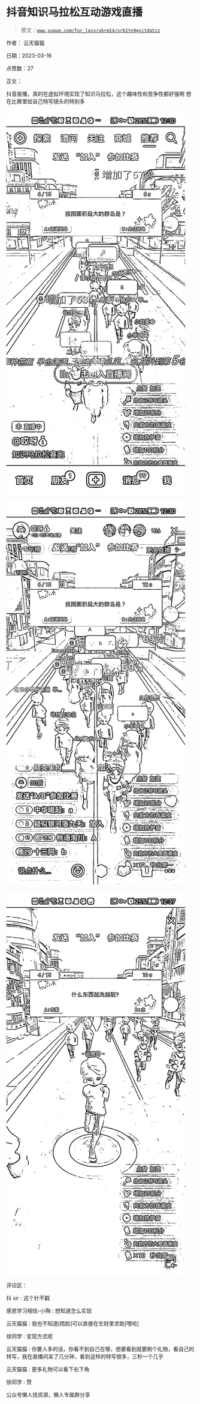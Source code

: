 # 抖音知识马拉松互动游戏直播

> 原文：[`www.yuque.com/for_lazy/xkrm14/srb1tn9gvitdatzz`](https://www.yuque.com/for_lazy/xkrm14/srb1tn9gvitdatzz)

作者： 云天猫猫

日期：2023-03-16

点赞数：27

正文：

抖音直播，真的在虚拟环境实现了知识马拉松，这个趣味性和竞争性都好强啊 想在比赛里给自己特写镜头的特别多

![](img/e7459c175f176575913dfeadc68150b6.png)

![](img/1fdce1246322062bde6fb856175ada64.png)

![](img/19ab423377ac0ff7632d286b5c14335c.png)

评论区：

抖 sir : 这个针不戳

感恩学习相信-小陶 : 想知道怎么实现

云天猫猫 : 我也不知道[捂脸]可以直接在生财里求助[嘿哈]

徐同学 : 变现方式呢

云天猫猫 : 你要人多的话，你看不到自己在哪，想要看到就要刷个礼物，看自己的特写，我在直播间呆了几分钟，看到这样的特写很多，三秒一个几乎

云天猫猫 : 更多礼物可以看下右下角

徐同学 : 赞

公众号懒人找资源，懒人专属群分享

